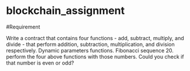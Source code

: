 # blockchain_assignment

#Requirement

Write a contract that contains four functions - add, subtract, multiply, and divide - that perform addition, subtraction, multiplication, and division respectively. Dynamic parameters functions. Fibonacci sequence 20. perform the four above functions with those numbers. Could you check if that number is even or odd?

